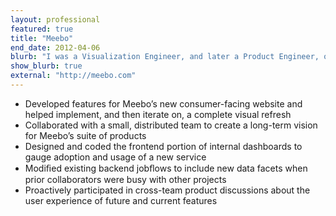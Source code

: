 ```yaml
---
layout: professional
featured: true
title: "Meebo"
end_date: 2012-04-06
blurb: "I was a Visualization Engineer, and later a Product Engineer, on the front-end web team."
show_blurb: true
external: "http://meebo.com"
---
```

 * Developed features for Meebo’s new consumer-facing website and helped implement, and then iterate on, a complete visual refresh
 * Collaborated with a small, distributed team to create a long-term vision for Meebo’s suite of products
 * Designed and coded the frontend portion of internal dashboards to gauge adoption and usage of a new service
 * Modiﬁed existing backend jobﬂows to include new data facets when prior collaborators were busy with other projects
 * Proactively participated in cross-team product discussions about the user experience of future and current features
